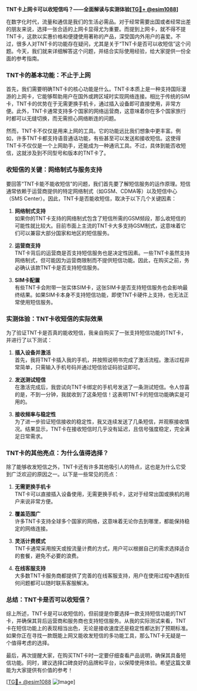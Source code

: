 **TNT卡上网卡可以收短信吗？——全面解读与实测体验[[TG💪+ @esim1088](https://t.me/s/esim1088)]**

在数字化时代，流量和通信是我们的生活必需品。对于经常需要出国或者经常出差的朋友来说，选择一张合适的上网卡显得尤为重要。而提到上网卡，就不得不提TNT卡，这款以实惠价格和便捷使用著称的产品，深受国内外用户的喜爱。不过，很多人对TNT卡的功能存在疑问，尤其是关于“TNT卡是否可以收短信”这个问题。今天，我们就来详细解答这个问题，并结合实际使用经验，给大家提供一份全面的参考指南。

### TNT卡的基本功能：不止于上网

首先，我们需要明确TNT卡的核心功能是什么。TNT卡本质上是一种支持国际漫游的上网卡，它能够帮助用户在国外或跨区域时实现网络连接。相比于传统的SIM卡，TNT卡的优势在于无需更换手机卡，通过插入设备即可直接使用，非常方便。此外，TNT卡通常支持多个国家的网络运营商，这意味着你在多个国家旅行时都可以无缝切换，而无需担心网络断连的问题。

然而，TNT卡不仅仅是用来上网的工具。它的功能远比我们想象中更丰富。例如，许多TNT卡都支持语音通话功能，有些甚至可以发送和接收短信。这使得TNT卡不仅仅是一个上网助手，还能成为一种通讯工具。不过，具体到能否收短信，这就涉及到不同型号和版本的TNT卡了。

### 收短信的关键：网络制式与服务支持

要回答“TNT卡能不能收短信”的问题，我们首先要了解短信服务的运作原理。短信通常依赖于运营商提供的特定网络制式（如GSM、CDMA等）以及短信中心（SMS Center）。因此，TNT卡是否能收短信，取决于以下几个关键因素：

1. **网络制式支持**  
   如果你的TNT卡支持的网络制式包含了短信所需的GSM频段，那么收短信的可能性就比较大。目前市面上主流的TNT卡大多支持GSM制式，这意味着它们可以兼容大部分国家和地区的短信服务。

2. **运营商支持**  
   TNT卡背后的运营商是否支持短信服务也是决定性因素。一些TNT卡虽然支持网络制式，但可能因为运营商限制而不提供短信功能。因此，在购买之前，务必确认该款TNT卡是否支持短信服务。

3. **SIM卡配置**  
   有些TNT卡会附带一张实体SIM卡，这张SIM卡是否支持短信服务也会影响最终结果。如果SIM卡本身不支持短信功能，即使TNT卡硬件上支持，也无法正常使用短信服务。

### 实测体验：TNT卡收短信的实际效果

为了验证TNT卡是否真的能收短信，我亲自购买了一张支持短信功能的TNT卡，并进行了以下测试：

1. **插入设备并激活**  
   首先，我将TNT卡插入我的手机，并按照说明书完成了激活流程。激活过程非常简单，只需输入手机号码并通过短信验证码验证即可。

2. **发送测试短信**  
   在激活完成后，我尝试向TNT卡绑定的手机号发送了一条测试短信。令人惊喜的是，不到一分钟，我就收到了这条短信！这表明TNT卡的短信功能确实是可用的。

3. **接收频率与稳定性**  
   为了进一步验证短信接收的稳定性，我又连续发送了几条短信，并观察接收情况。结果显示，TNT卡在接收短信时几乎没有延迟，且信号强度稳定，完全满足日常需求。

### TNT卡的其他亮点：为什么值得选择？

除了能够收发短信之外，TNT卡还有许多其他吸引人的特点，这也是为什么它受到广泛欢迎的原因之一。以下是一些常见的亮点：

1. **无需更换手机卡**  
   TNT卡可以直接插入设备使用，无需更换手机卡，这对于经常出国或换机的用户来说非常方便。

2. **覆盖范围广**  
   许多TNT卡支持全球多个国家的网络，这意味着无论你去到哪里，都能保持稳定的网络连接。

3. **灵活计费模式**  
   TNT卡通常采用按天或按流量计费的方式，用户可以根据自己的需求选择适合的套餐，避免不必要的浪费。

4. **在线客服支持**  
   大多数TNT卡服务商都提供了完善的在线客服支持，用户在使用过程中遇到任何问题都可以随时联系客服解决。

### 总结：TNT卡是否可以收短信？

综上所述，TNT卡是可以收短信的，但前提是你要选择一款支持短信功能的TNT卡，并确保其背后运营商和服务商也支持短信服务。从我的实际测试来看，TNT卡在短信功能上的表现相当出色，无论是接收速度还是稳定性都达到了预期标准。如果你正在寻找一款既能上网又能收发短信的多功能工具，那么TNT卡无疑是一个值得考虑的选择。

最后，再次提醒大家，在购买TNT卡时一定要仔细查看产品说明，确保其具备短信功能。同时，建议选择口碑良好的品牌和平台，以保障使用体验。希望这篇文章能为大家提供有价值的参考！

[[TG💪+ @esim1088](https://t.me/s/esim1088) ![Image](https://i.postimg.cc/4NQfJmqS/Snipaste-2025-05-13-00-14-12.png)]